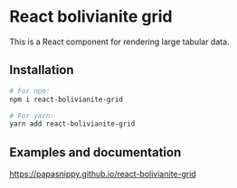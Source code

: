 # React bolivianite grid

This is a React component for rendering large tabular data.

## Installation

```bash
# For npm:
npm i react-bolivianite-grid

# For yarn:
yarn add react-bolivianite-grid
```

## Examples and documentation
https://papasnippy.github.io/react-bolivianite-grid
